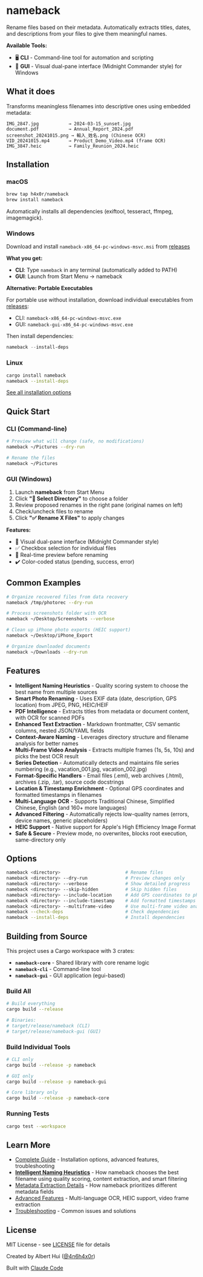 # nameback

Rename files based on their metadata. Automatically extracts titles, dates, and descriptions from your files to give them meaningful names.

**Available Tools:**
- 🖥️ **CLI** - Command-line tool for automation and scripting
- 🎨 **GUI** - Visual dual-pane interface (Midnight Commander style) for Windows

## What it does

Transforms meaningless filenames into descriptive ones using embedded metadata:

```
IMG_2847.jpg           → 2024-03-15_sunset.jpg
document.pdf           → Annual_Report_2024.pdf
screenshot_20241015.png → 輸入_姓名.png (Chinese OCR)
VID_20241015.mp4       → Product_Demo_Video.mp4 (frame OCR)
IMG_3847.heic          → Family_Reunion_2024.heic
```

## Installation

### macOS
```bash
brew tap h4x0r/nameback
brew install nameback
```
Automatically installs all dependencies (exiftool, tesseract, ffmpeg, imagemagick).

### Windows

Download and install `nameback-x86_64-pc-windows-msvc.msi` from [releases](https://github.com/h4x0r/nameback/releases/latest)

**What you get:**
- **CLI**: Type `nameback` in any terminal (automatically added to PATH)
- **GUI**: Launch from Start Menu → nameback

**Alternative: Portable Executables**

For portable use without installation, download individual executables from [releases](https://github.com/h4x0r/nameback/releases/latest):
- CLI: `nameback-x86_64-pc-windows-msvc.exe`
- GUI: `nameback-gui-x86_64-pc-windows-msvc.exe`

Then install dependencies:
```powershell
nameback --install-deps
```

### Linux
```bash
cargo install nameback
nameback --install-deps
```

[See all installation options](docs/GUIDE.md#installation-options)

## Quick Start

### CLI (Command-line)

```bash
# Preview what will change (safe, no modifications)
nameback ~/Pictures --dry-run

# Rename the files
nameback ~/Pictures
```

### GUI (Windows)

1. Launch **nameback** from Start Menu
2. Click **"📁 Select Directory"** to choose a folder
3. Review proposed renames in the right pane (original names on left)
4. Check/uncheck files to rename
5. Click **"✅ Rename X Files"** to apply changes

**Features:**
- 📂 Visual dual-pane interface (Midnight Commander style)
- ✅ Checkbox selection for individual files
- 🔄 Real-time preview before renaming
- ✔️ Color-coded status (pending, success, error)

## Common Examples

```bash
# Organize recovered files from data recovery
nameback /tmp/photorec --dry-run

# Process screenshots folder with OCR
nameback ~/Desktop/Screenshots --verbose

# Clean up iPhone photo exports (HEIC support)
nameback ~/Desktop/iPhone_Export

# Organize downloaded documents
nameback ~/Downloads --dry-run
```

## Features

- **Intelligent Naming Heuristics** - Quality scoring system to choose the best name from multiple sources
- **Smart Photo Renaming** - Uses EXIF data (date, description, GPS location) from JPEG, PNG, HEIC/HEIF
- **PDF Intelligence** - Extracts titles from metadata or document content, with OCR for scanned PDFs
- **Enhanced Text Extraction** - Markdown frontmatter, CSV semantic columns, nested JSON/YAML fields
- **Context-Aware Naming** - Leverages directory structure and filename analysis for better names
- **Multi-Frame Video Analysis** - Extracts multiple frames (1s, 5s, 10s) and picks the best OCR result
- **Series Detection** - Automatically detects and maintains file series numbering (e.g., vacation_001.jpg, vacation_002.jpg)
- **Format-Specific Handlers** - Email files (.eml), web archives (.html), archives (.zip, .tar), source code docstrings
- **Location & Timestamp Enrichment** - Optional GPS coordinates and formatted timestamps in filenames
- **Multi-Language OCR** - Supports Traditional Chinese, Simplified Chinese, English (and 160+ more languages)
- **Advanced Filtering** - Automatically rejects low-quality names (errors, device names, generic placeholders)
- **HEIC Support** - Native support for Apple's High Efficiency Image Format
- **Safe & Secure** - Preview mode, no overwrites, blocks root execution, same-directory only

## Options

```bash
nameback <directory>                        # Rename files
nameback <directory> --dry-run              # Preview changes only
nameback <directory> --verbose              # Show detailed progress
nameback <directory> --skip-hidden          # Skip hidden files
nameback <directory> --include-location     # Add GPS coordinates to photo/video names
nameback <directory> --include-timestamp    # Add formatted timestamps to names
nameback <directory> --multiframe-video     # Use multi-frame video analysis (slower but better)
nameback --check-deps                       # Check dependencies
nameback --install-deps                     # Install dependencies
```

## Building from Source

This project uses a Cargo workspace with 3 crates:
- **`nameback-core`** - Shared library with core rename logic
- **`nameback-cli`** - Command-line tool
- **`nameback-gui`** - GUI application (egui-based)

### Build All

```bash
# Build everything
cargo build --release

# Binaries:
# target/release/nameback (CLI)
# target/release/nameback-gui (GUI)
```

### Build Individual Tools

```bash
# CLI only
cargo build --release -p nameback

# GUI only
cargo build --release -p nameback-gui

# Core library only
cargo build --release -p nameback-core
```

### Running Tests

```bash
cargo test --workspace
```

## Learn More

- [Complete Guide](docs/GUIDE.md) - Installation options, advanced features, troubleshooting
- **[Intelligent Naming Heuristics](docs/naming-heuristics.md)** - How nameback chooses the best filename using quality scoring, content extraction, and smart filtering
- [Metadata Extraction Details](docs/GUIDE.md#metadata-extraction-details) - How nameback prioritizes different metadata fields
- [Advanced Features](docs/GUIDE.md#advanced-features) - Multi-language OCR, HEIC support, video frame extraction
- [Troubleshooting](docs/GUIDE.md#troubleshooting) - Common issues and solutions

## License

MIT License - see [LICENSE](LICENSE) file for details

Created by Albert Hui ([@4n6h4x0r](https://github.com/h4x0r))

Built with [Claude Code](https://claude.com/claude-code)
